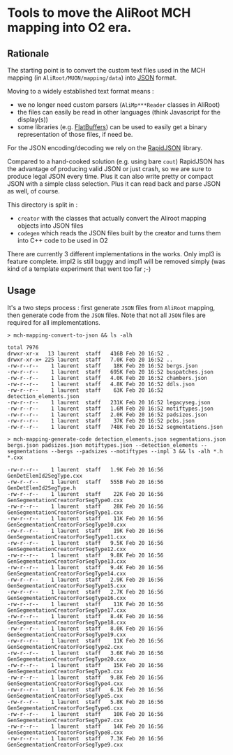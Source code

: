 # Tools to move the AliRoot MCH mapping into O2 era.

## Rationale

The starting point is to convert the custom text files used in the MCH mapping 
(in `AliRoot/MUON/mapping/data`) into [JSON](http://www.json.org) format.

Moving to a widely established text format means : 

- we no longer need custom parsers (`AliMp***Reader` classes in AliRoot)
- the files can easily be read in other languages (think Javascript for the display(s))
- some libraries (e.g. [FlatBuffers](https://google.github.io/flatbuffers/)) can be used to easily 
get a binary representation of those files, if need be.

For the JSON encoding/decoding we rely on the [RapidJSON](http://rapidjson.org) library. 

Compared to a hand-cooked solution (e.g. using bare `cout`)
RapidJSON has the advantage of producing valid JSON or just crash, 
 so we are sure to produce legal JSON every time. Plus it can also write pretty or compact JSON with a simple 
  class selection. Plus it can read back and parse JSON as well, of course.  

This directory is split in :

- `creator` with the classes that actually convert the Aliroot mapping objects into JSON files
- `codegen` which reads the JSON files built by the creator and turns them into C++ code to be used in O2

There are currently 3 different implementations in the works. Only impl3 is feature complete. impl2 
 is still buggy and impl1 will be removed simply (was kind of a template experiment that went too far ;-) 
 
## Usage 

It's a two steps process : first generate `JSON` files from `AliRoot` mapping, then
 generate code from the `JSON` files. Note that not all `JSON` files are required for all implementations.
 
  
```
> mch-mapping-convert-to-json && ls -alh

total 7976
drwxr-xr-x   13 laurent  staff   416B Feb 20 16:52 .
drwxr-xr-x+ 225 laurent  staff   7.0K Feb 20 16:52 ..
-rw-r--r--    1 laurent  staff    18K Feb 20 16:52 bergs.json
-rw-r--r--    1 laurent  staff   695K Feb 20 16:52 buspatches.json
-rw-r--r--    1 laurent  staff   4.0K Feb 20 16:52 chambers.json
-rw-r--r--    1 laurent  staff   4.8K Feb 20 16:52 ddls.json
-rw-r--r--    1 laurent  staff    63K Feb 20 16:52 detection_elements.json
-rw-r--r--    1 laurent  staff   231K Feb 20 16:52 legacyseg.json
-rw-r--r--    1 laurent  staff   1.6M Feb 20 16:52 motiftypes.json
-rw-r--r--    1 laurent  staff   2.0K Feb 20 16:52 padsizes.json
-rw-r--r--    1 laurent  staff    37K Feb 20 16:52 pcbs.json
-rw-r--r--    1 laurent  staff   748K Feb 20 16:52 segmentations.json

```

```
> mch-mapping-generate-code detection_elements.json segmentations.json bergs.json padsizes.json motiftypes.json --detection_elements --segmentations --bergs --padsizes --motiftypes --impl 3 && ls -alh *.h *.cxx

-rw-r--r--    1 laurent  staff   1.9K Feb 20 16:56 GenDetElemId2SegType.cxx
-rw-r--r--    1 laurent  staff   555B Feb 20 16:56 GenDetElemId2SegType.h
-rw-r--r--    1 laurent  staff    22K Feb 20 16:56 GenSegmentationCreatorForSegType0.cxx
-rw-r--r--    1 laurent  staff    28K Feb 20 16:56 GenSegmentationCreatorForSegType1.cxx
-rw-r--r--    1 laurent  staff    11K Feb 20 16:56 GenSegmentationCreatorForSegType10.cxx
-rw-r--r--    1 laurent  staff    19K Feb 20 16:56 GenSegmentationCreatorForSegType11.cxx
-rw-r--r--    1 laurent  staff   9.5K Feb 20 16:56 GenSegmentationCreatorForSegType12.cxx
-rw-r--r--    1 laurent  staff   9.8K Feb 20 16:56 GenSegmentationCreatorForSegType13.cxx
-rw-r--r--    1 laurent  staff   9.4K Feb 20 16:56 GenSegmentationCreatorForSegType14.cxx
-rw-r--r--    1 laurent  staff   2.9K Feb 20 16:56 GenSegmentationCreatorForSegType15.cxx
-rw-r--r--    1 laurent  staff   2.7K Feb 20 16:56 GenSegmentationCreatorForSegType16.cxx
-rw-r--r--    1 laurent  staff    11K Feb 20 16:56 GenSegmentationCreatorForSegType17.cxx
-rw-r--r--    1 laurent  staff   8.4K Feb 20 16:56 GenSegmentationCreatorForSegType18.cxx
-rw-r--r--    1 laurent  staff   8.0K Feb 20 16:56 GenSegmentationCreatorForSegType19.cxx
-rw-r--r--    1 laurent  staff    11K Feb 20 16:56 GenSegmentationCreatorForSegType2.cxx
-rw-r--r--    1 laurent  staff   3.6K Feb 20 16:56 GenSegmentationCreatorForSegType20.cxx
-rw-r--r--    1 laurent  staff    15K Feb 20 16:56 GenSegmentationCreatorForSegType3.cxx
-rw-r--r--    1 laurent  staff   9.8K Feb 20 16:56 GenSegmentationCreatorForSegType4.cxx
-rw-r--r--    1 laurent  staff   6.1K Feb 20 16:56 GenSegmentationCreatorForSegType5.cxx
-rw-r--r--    1 laurent  staff   5.8K Feb 20 16:56 GenSegmentationCreatorForSegType6.cxx
-rw-r--r--    1 laurent  staff    10K Feb 20 16:56 GenSegmentationCreatorForSegType7.cxx
-rw-r--r--    1 laurent  staff    14K Feb 20 16:56 GenSegmentationCreatorForSegType8.cxx
-rw-r--r--    1 laurent  staff   7.3K Feb 20 16:56 GenSegmentationCreatorForSegType9.cxx

```